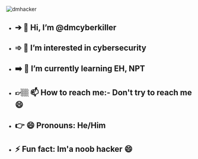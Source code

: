   ![dmhacker](https://github.com/dmcyberkiller/dmcyberkiller/assets/164518476/b7e85390-7492-46ee-91c2-aeb070bcbae2)

- ## ➔ 👋 Hi, I’m @dmcyberkiller
- ## ➾ 👀 I’m interested in cybersecurity
- ## ➡️ 🌱 I’m currently learning EH, NPT
- ## 👉🏼 📫 How to reach me:- Don't try to reach me 😄
- ## 👉 😄 Pronouns: He/Him
- ## ⚡ Fun fact: Im'a noob hacker 😄

<!---
dmcyberkiller/dmcyberkiller is a ✨ special ✨ repository because its `README.md` (this file) appears on your GitHub profile.
You can click the Preview link to take a look at your changes.
--->
